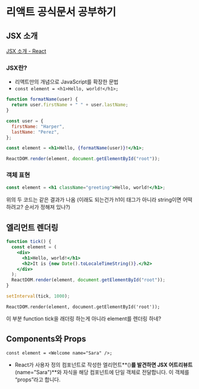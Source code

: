 # 리액트 공식문서 공부하기

## JSX 소개

[JSX 소개 - React](https://ko.reactjs.org/docs/introducing-jsx.html)

### JSX란?

- 리액트만의 개념으로 JavaScript를 확장한 문법
- `const element = <h1>Hello, world!</h1>;`

```jsx
function formatName(user) {
  return user.firstName + " " + user.lastName;
}

const user = {
  firstName: "Harper",
  lastName: "Perez",
};

const element = <h1>Hello, {formatName(user)}!</h1>;

ReactDOM.render(element, document.getElementById("root"));
```

### 객체 표현

```jsx
const element = <h1 className="greeting">Hello, world!</h1>;
```

위의 두 코드는 같은 결과가 나옴
(이래도 되는건가 h1이 태그가 아니라 string이면 어떡하려고? 순서가 정해져 있나?)

## 엘리먼트 렌더링

```jsx
function tick() {
  const element = (
    <div>
      <h1>Hello, world!</h1>
      <h2>It is {new Date().toLocaleTimeString()}.</h2>
    </div>
  );
  ReactDOM.render(element, document.getElementById("root"));
}

setInterval(tick, 1000);
```

`ReactDOM.render(element, document.getElementById('root'));`

이 부분 function tick을 래더링 하는게 아니라 element를 렌더링 하네?

## Components와 Props

`const element = <Welcome name="Sara" />;`

- React가 사용자 정의 컴포넌트로 작성한 엘리먼트**(<Welcome />)**를 발견하면 JSX 어트리뷰트**(name="Sara")**와 자식을 해당 컴포넌트에 단일 객체로 전달합니다. 이 객체를 “props”라고 합니다.
